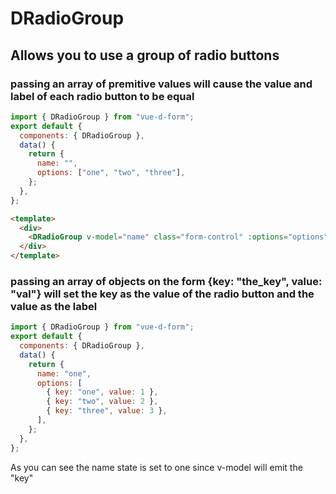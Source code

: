 # DRadioGroup

## Allows you to use a group of radio buttons

### passing an array of premitive values will cause the value and label of each radio button to be equal

```js
import { DRadioGroup } from "vue-d-form";
export default {
  components: { DRadioGroup },
  data() {
    return {
      name: "",
      options: ["one", "two", "three"],
    };
  },
};
```

```html
<template>
  <div>
    <DRadioGroup v-model="name" class="form-control" :options="options" />
  </div>
</template>
```

### passing an array of objects on the form {key: "the_key", value: "val"} will set the key as the value of the radio button and the value as the label

```js
import { DRadioGroup } from "vue-d-form";
export default {
  components: { DRadioGroup },
  data() {
    return {
      name: "one",
      options: [
        { key: "one", value: 1 },
        { key: "two", value: 2 },
        { key: "three", value: 3 },
      ],
    };
  },
};
```

As you can see the name state is set to one since v-model will emit the "key"
